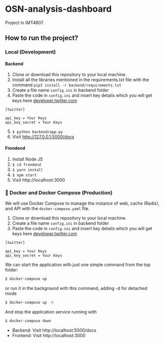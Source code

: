 # OSN-analysis-dashboard
Project in IMT4807.

## How to run the project?

### Local (Development)

#### Backend
1. Clone or download this repository to your local machine.
2. Install all the libraries mentioned in the requirements.txt file with the command `pip3 install -r backend/requirements.txt`
3. Create a file name `config.ini` in backend folder
4. Paste the code in `config.ini` and insert key details which you will get keys here [developer.twitter.com](https://developer.twitter.com/en)
```
[twitter]

api_key = Your Keys
api_key_secret = Your Keys
```
5. `$ python backend/app.py`
6. Visit http://127.0.0.1:5000/docs

#### Frondend
1. Install Node JS
2. `$ cd frondend`
3. `$ yarn install`
4. `$ npm start`
5. Visit http://localhost:3000

### 🐳 Docker and Docker Compose (Production)
We will use Docker Compose to manage the instance of web, cache (Radis), and API with the `docker-compose.yaml` file.

1. Clone or download this repository to your local machine.
2. Create a file name `config.ini` in backend folder
3. Paste the code in `config.ini` and insert key details which you will get keys here [developer.twitter.com](https://developer.twitter.com/en)
```
[twitter]

api_key = Your Keys
api_key_secret = Your Keys
```

We can start the application with just one simple command from the top folder:
```bash
$ docker-compose up
```

or run it in the background with this command, adding -d for detached mode

```bash
$ docker-compose up -d
```

And stop the application service running with

```bash
$ docker-compose down
```

* Backend: Visit http://localhost:5000/docs
* Frontend: Visit http://localhost:3000
